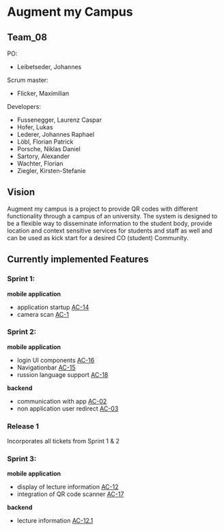 # Augment my Campus

## Team_08

PO:

* Leibetseder, Johannes

Scrum master:

* Flicker, Maximilian

Developers:

* Fussenegger, Laurenz Caspar
* Hofer, Lukas
* Lederer, Johannes Raphael
* Löbl, Florian Patrick
* Porsche, Niklas Daniel
* Sartory, Alexander
* Wachter, Florian
* Ziegler, Kirsten-Stefanie

## Vision

Augment my campus is a project to provide QR codes with different functionality through a campus of an university. The system is designed to 
be a flexible way to disseminate information to the student body, provide location and context sensitive services for students and staff as well and 
can be used as kick start for a desired CO (student) Community.

## Currently implemented Features

### Sprint 1:
**mobile application**
* application startup [AC-14](https://github.com/sw21-tug/Team_08/issues/14)
* camera scan         [AC-1](https://github.com/sw21-tug/Team_08/issues/1)

### Sprint 2: 
**mobile application**
* login UI components [AC-16](https://github.com/sw21-tug/Team_08/issues/20)
* Navigationbar [AC-15](https://github.com/sw21-tug/Team_08/issues/19) 
* russion language support [AC-18](https://github.com/sw21-tug/Team_08/issues/24)

**backend**
* communication with app [AC-02](https://github.com/sw21-tug/Team_08/issues/2)
* non application user redirect [AC-03](https://github.com/sw21-tug/Team_08/issues/3)

### Release 1 
Incorporates all tickets from Sprint 1 & 2 

### Sprint 3: 
**mobile application** 
* display of lecture information [AC-12](https://github.com/sw21-tug/Team_08/issues/12)
* integration of QR code scanner [AC-17](https://github.com/sw21-tug/Team_08/issues/23)

**backend**
* lecture information [AC-12.1](https://github.com/sw21-tug/Team_08/issues/28)

